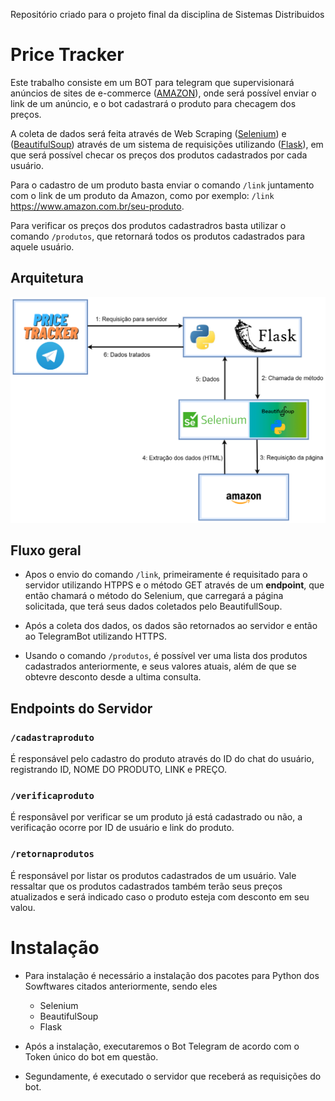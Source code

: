 Repositório criado para o projeto final da disciplina de Sistemas Distribuidos

# Price Tracker

Este trabalho consiste em um BOT para telegram que supervisionará anúncios de sites de e-commerce ([AMAZON](https://www.amazon.com.br/ref=nav_logo)), onde será possível enviar o link de um anúncio, e o bot cadastrará o produto para checagem dos preços.

A coleta de dados será feita através de Web Scraping ([Selenium](https://www.selenium.dev/)) e ([BeautifulSoup](https://beautiful-soup-4.readthedocs.io/en/latest/)) através de um sistema de requisições utilizando ([Flask](https://flask.palletsprojects.com/en/2.2.x/)), em que será possível checar os preços dos produtos cadastrados por cada usuário.

Para o cadastro de um produto basta enviar o comando `/link` juntamento com o link de um produto da Amazon, como por exemplo: `/link` https://www.amazon.com.br/seu-produto.

Para verificar os preços dos produtos cadastradros basta utilizar o comando `/produtos`, que retornará todos os produtos cadastrados para aquele usuário.

## Arquitetura

![priceTracker.png](imagens/priceTracker.png)

## Fluxo geral

* Apos o envio do comando `/link`, primeiramente é requisitado para o servidor utilizando HTPPS e o método GET através de um __endpoint__, que então chamará o método do Selenium, que carregará a página solicitada, que terá seus dados coletados pelo BeautifullSoup.

* Após a coleta dos dados, os dados são retornados ao servidor e então ao TelegramBot utilizando HTTPS.

* Usando o comando `/produtos`, é possível ver uma lista dos produtos cadastrados anteriormente, e seus valores atuais, além de que se obtevre desconto desde a ultima consulta.

## Endpoints do Servidor

### `/cadastraproduto`

É responsável pelo cadastro do produto através do ID do chat do usuário, registrando ID, NOME DO PRODUTO, LINK e PREÇO.

### `/verificaproduto`

É responsãvel por verificar se um produto já está cadastrado ou não, a verificação ocorre por ID de usuário e link do produto.

### `/retornaprodutos`

É responsável por listar os produtos cadastrados de um usuário. Vale ressaltar que os produtos cadastrados também terão seus preços atualizados e será indicado caso o produto esteja com desconto em seu valou.


# Instalação
- Para instalação é necessário a instalação dos pacotes para Python dos Sowftwares citados anteriormente, sendo eles
  - Selenium
  - BeautifulSoup
  - Flask

- Após a instalação, executaremos o Bot Telegram de acordo com o Token único do bot em questão.
- Segundamente, é executado o servidor que receberá as requisições do bot.
